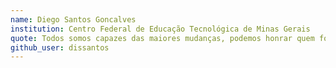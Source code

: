 ```yaml
---
name: Diego Santos Goncalves 
institution: Centro Federal de Educação Tecnológica de Minas Gerais 
quote: Todos somos capazes das maiores mudanças, podemos honrar quem fomos escolher quem seremos.
github_user: dissantos
---
```


